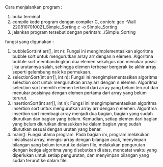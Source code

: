 Cara menjalankan program :
1. buka terminal
2. compile kode program dengan compiler C, contoh: gcc -Wall 2208107010021_Simple_Sorting.c -o Simple_Sorting
3. jalankan program tersebut dengan perintah: ./Simple_Sorting

fungsi yang digunakan :
1. bubbleSort(int arr[], int n): Fungsi ini mengimplementasikan algoritma bubble sort untuk mengurutkan array arr dengan n elemen. Algoritma bubble sort membandingkan dua elemen sekaligus dan menukar posisi jika urutannya salah, sehingga elemen terbesar bergerak ke akhir array seperti gelembung naik ke permukaan.
2. selectionSort(int arr[], int n): Fungsi ini mengimplementasikan algoritma selection sort untuk mengurutkan array arr dengan n elemen. Algoritma selection sort memilih elemen terkecil dari array yang belum terurut dan menukar posisinya dengan elemen pertama dari array yang belum terurut.
3. insertionSort(int arr[], int n): Fungsi ini mengimplementasikan algoritma insertion sort untuk mengurutkan array arr dengan n elemen. Algoritma insertion sort membagi array menjadi dua bagian, bagian yang sudah diurutkan dan bagian yang belum. Kemudian, setiap elemen dari bagian yang belum diurutkan dimasukkan ke dalam bagian yang sudah diurutkan sesuai dengan urutan yang benar.
4. main(): Fungsi utama program. Pada bagian ini, program melakukan inisialisasi array, mengisi array dengan bilangan acak, menyimpan bilangan yang belum terurut ke dalam file, melakukan pengurutan dengan ketiga algoritma yang disebutkan di atas, mencatat waktu yang diperlukan untuk setiap pengurutan, dan menyimpan bilangan yang sudah terurut ke dalam file.
